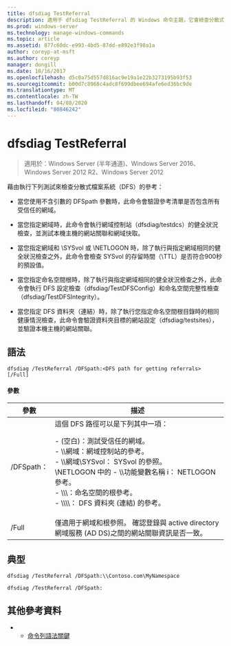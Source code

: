 ```yaml
---
title: dfsdiag TestReferral
description: 適用于 dfsdiag TestReferral 的 Windows 命令主題，它會檢查分散式檔案系統（DFS）參照。
ms.prod: windows-server
ms.technology: manage-windows-commands
ms.topic: article
ms.assetid: 877c60dc-e993-4bd5-87dd-e892e3f98a1a
author: coreyp-at-msft
ms.author: coreyp
manager: dongill
ms.date: 10/16/2017
ms.openlocfilehash: d5c0a75d557d816ac9e19a1e22b3273195b93f53
ms.sourcegitcommit: b00d7c8968c4adc8f699dbee694afe6ed36bc9de
ms.translationtype: MT
ms.contentlocale: zh-TW
ms.lasthandoff: 04/08/2020
ms.locfileid: "80846242"
---
```

# <a name="dfsdiag-testreferral"></a>dfsdiag TestReferral

>適用於：Windows Server (半年通道)、Windows Server 2016、Windows Server 2012 R2、Windows Server 2012

藉由執行下列測試來檢查分散式檔案系統（DFS）的參考：

- 當您使用不含引數的 DFSpath 參數時，此命令會驗證參考清單是否包含所有受信任的網域。

- 當您指定網域時，此命令會執行網域控制站（dfsdiag/testdcs）的健全狀況檢查，並測試本機主機的網站關聯和網域快取。

- 當您指定網域和 \SYSvol 或 \NETLOGON 時，除了執行與指定網域相同的健全狀況檢查之外，此命令會檢查 SYSvol 的存留時間（\TTL）是否符合900秒的預設值。

- 當您指定命名空間根時，除了執行與指定網域相同的健全狀況檢查之外，此命令會執行 DFS 設定檢查（dfsdiag/TestDFSConfig）和命名空間完整性檢查（dfsdiag/TestDFSIntegrity）。

- 當您指定 DFS 資料夾（連結）時，除了執行您指定命名空間根目錄時的相同健康情況檢查，此命令會驗證資料夾目標的網站設定（dfsdiag/testsites），並驗證本機主機的網站關聯。

## <a name="syntax"></a>語法

```
dfsdiag /TestReferral /DFSpath:<DFS path for getting referrals> [/Full]
```

#### <a name="parameters"></a>參數

|參數|描述|
|-------|--------|
| /DFSpath：<path for getting referrals>|這個 DFS 路徑可以是下列其中一項：<p>-   \(空白\)：測試受信任的網域。<br />-   \\\\網域：網域控制站的參考。<br />-   \\\\網域\\SYSvol： SYSvol 的參照。<br />\\NETLOGON 中的 -   \\\\功能變數名稱 i： NETLOGON 參考。<br />-   \\\\<Domain or server>\\<Namespace Root>：命名空間的根參考。<br />-   \\\\<Domain or server>\\<Namespace root>\\<DFS folder>： DFS 資料夾 \(連結\) 的參考。|
|/Full|僅適用于網域和根參照。 確認登錄與 active directory 網域服務 \(AD DS\)之間的網站關聯資訊是否一致。|

## <a name="examples"></a><a name=BKMK_Examples></a>典型

```
dfsdiag /TestReferral /DFSpath:\\Contoso.com\MyNamespace
```

```
dfsdiag /TestReferral /DFSpath:
```

## <a name="additional-references"></a>其他參考資料

-   - [命令列語法關鍵](command-line-syntax-key.md)


